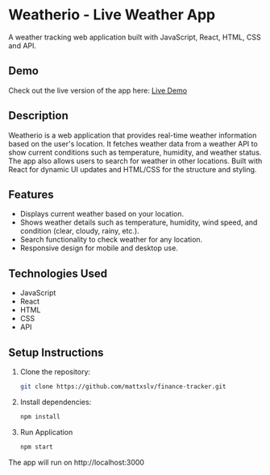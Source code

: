 # Weatherio - Live Weather App
A  weather tracking web application built with JavaScript, React, HTML, CSS and API.

## Demo
Check out the live version of the app here: [Live Demo](https://weatherio-silva.netlify.app/)


## Description
Weatherio is a web application that provides real-time weather information based on the user's location. It fetches weather data from a weather API to show current conditions such as temperature, humidity, and weather status. The app also allows users to search for weather in other locations. Built with React for dynamic UI updates and HTML/CSS for the structure and styling.

## Features
- Displays current weather based on your location.
- Shows weather details such as temperature, humidity, wind speed, and condition (clear, cloudy, rainy, etc.).
- Search functionality to check weather for any location.
- Responsive design for mobile and desktop use.

## Technologies Used
- JavaScript
- React
- HTML
- CSS
- API

## Setup Instructions
1. Clone the repository:
   ```bash
   git clone https://github.com/mattxslv/finance-tracker.git
   
2. Install dependencies:
   ```bash
   npm install
3. Run Application
     ```bash
    npm start
The app will run on http://localhost:3000

   

